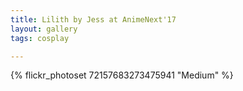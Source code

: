 ```yaml
---
title: Lilith by Jess at AnimeNext'17
layout: gallery
tags: cosplay

---
```


{% flickr_photoset 72157683273475941 "Medium" %}